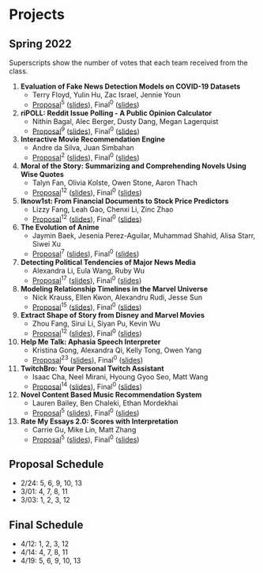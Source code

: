 # Projects

## Spring 2022

Superscripts show the number of votes that each team received from the class.

1. **Evaluation of Fake News Detection Models on COVID-19 Datasets**
   * Terry Floyd, Yulin Hu, Zac Israel, Jennie Youn
   * [Proposal](https://drive.google.com/file/d/1RLN_Lagm9oLMj96jZTyk6XmFbRzKqPFD/view?usp=sharing)<sup>5</sup> 
     ([slides](https://drive.google.com/file/d/1FgTK246yG3yrcS7WfdaJXh-E0JwNaySL/view?usp=sharing)), 
      Final<sup>0</sup>
      ([slides](https://drive.google.com/file/d/11bLtNQcm7tJrTPe16u3Aet4GNlDtNbgZ/view?usp=sharing))
1. **riPOLL: Reddit Issue Polling - A Public Opinion Calculator**
   * Nithin Bagal, Alec Berger, Dusty Dang, Megan Lagerquist
   * [Proposal](https://drive.google.com/file/d/137LlEEVGopsM225HcIJRRnHqDyLZJxN3/view?usp=sharing)<sup>9</sup> 
     ([slides](https://drive.google.com/file/d/1M1_zbR4XsAnRJ8K13qhX1P_rf60DShVw/view?usp=sharing)), 
      Final<sup>0</sup>
      ([slides](https://drive.google.com/file/d/1DscTiKdv6xcFbYaw3iwSmue1O_5LYyUg/view?usp=sharing))
1. **Interactive Movie Recommendation Engine**
   * Andre da Silva, Juan Simbahan
   * [Proposal](https://drive.google.com/file/d/1Qq4cJB04faDtbuiVsifyxpl_bkTB01ry/view?usp=sharing)<sup>2</sup> 
     ([slides](https://drive.google.com/file/d/1toIXy1MIvWN9YSwltCtBzgi676blVxu7/view?usp=sharing)), 
      Final<sup>0</sup>
      ([slides](https://drive.google.com/file/d/1L-svMgzaIr3JjBLJki4i4a2h4JmTR36r/view?usp=sharing))
1. **Moral of the Story: Summarizing and Comprehending Novels Using Wise Quotes**
   * Talyn Fan, Olivia Kolste, Owen Stone, Aaron Thach
   * [Proposal](https://drive.google.com/file/d/1IfBOflXZrSsrfDvgsvuC9FUaNsLyDPwV/view?usp=sharing)<sup>12</sup> 
     ([slides](https://drive.google.com/file/d/1p0sRfHn6HezXDHHTUjy-MBkZ-YVf3wVp/view?usp=sharing)), 
      Final<sup>0</sup>
      ([slides](https://drive.google.com/file/d/1rYB97OmW_Tajpb0f8SPEqit25RgKWRqU/view?usp=sharing))    
1. **Iknow1st: From Financial Documents to Stock Price Predictors**
   * Lizzy Fang, Leah Gao, Chenxi Li, Zinc Zhao
   * [Proposal](https://drive.google.com/file/d/1Jrhf546TZcRFL7ZwGdN_P3TMFB92r28i/view?usp=sharing)<sup>12</sup> 
     ([slides](https://drive.google.com/file/d/1XaG0ITqODlA9O9fbRXG3OoZ07TAwE-LL/view?usp=sharing)), 
      Final<sup>0</sup>
      ([slides](https://drive.google.com/file/d/1cAdGGT3IYAy2WiWPe3Vre2moA36EQr1J/view?usp=sharing))
1. **The Evolution of Anime**
   * Jaymin Baek, Jesenia Perez-Aguilar, Muhammad Shahid, Alisa Starr, Siwei Xu
   * [Proposal](https://drive.google.com/file/d/1qIbdtIYH6P3h30WvXt9NWg3_McnrnNWY/view?usp=sharing)<sup>7</sup> 
     ([slides](https://drive.google.com/file/d/1gkkUY5VOYvU-BYgUOw7naHvQip94e8Q8/view?usp=sharing)), 
      Final<sup>0</sup>
      ([slides](https://drive.google.com/file/d/1egmpjBH-Fyqid37KmbKr62ild6ngKmNn/view?usp=sharing))
1. **Detecting Political Tendencies of Major News Media**
   * Alexandra Li, Eula Wang, Ruby Wu
   * [Proposal](https://drive.google.com/file/d/1dxy-K7l9XSmXn7V_ouZ4v8RX-Bl9WFmW/view?usp=sharing)<sup>17</sup> 
     ([slides](https://drive.google.com/file/d/1mPozMM0VbWSSxJRt3o5gEm1HwAlYbxgG/view?usp=sharing)), 
      Final<sup>0</sup>
      ([slides](https://drive.google.com/file/d/1QMKYA81_9b_DLkn2wUds0n_U8wIwwsx0/view?usp=sharing))
1. **Modeling Relationship Timelines in the Marvel Universe**
   * Nick Krauss, Ellen Kwon, Alexandru Rudi, Jesse Sun
   * [Proposal](https://drive.google.com/file/d/1huPhOoK9SxI0WmFdln3F-A_ZK315w7nt/view?usp=sharing)<sup>15</sup> 
     ([slides](https://drive.google.com/file/d/1QdScvUaZ_eZRC5rX0gW2GCq98kQ1Hyet/view?usp=sharing)), 
      Final<sup>0</sup>
      ([slides](https://drive.google.com/file/d/1MHK6KgG_37i76LoyBemA_aY80cIxk8vF/view?usp=sharing))
1. **Extract Shape of Story from Disney and Marvel Movies**
   * Zhou Fang, Sirui Li, Siyan Pu, Kevin Wu
   * [Proposal](https://drive.google.com/file/d/1n4vAj7Vno5tCk3o-zQhpIgvenqXEIXJ0/view?usp=sharing)<sup>12</sup> 
     ([slides](https://drive.google.com/file/d/1jJHpFrT9OCsMbLML-onHBnc7SZiOMMip/view?usp=sharing)), 
      Final<sup>0</sup>
      ([slides](https://drive.google.com/file/d/18T7388sMlX3qi_FDpTeWcdWXGF0J8DwN/view?usp=sharing))
1. **Help Me Talk: Aphasia Speech Interpreter**
   * Kristina Gong, Alexandra Qi, Kelly Tong, Owen Yang
   * [Proposal](https://drive.google.com/file/d/1zmThF68fd_aHyo2PDXStPZExYRlwNtBJ/view?usp=sharing)<sup>23</sup> 
     ([slides](https://drive.google.com/file/d/1AFESYCo9R1tvcaJempEhUS1SJ4JZmgXA/view?usp=sharing)), 
      Final<sup>0</sup>
      ([slides](https://drive.google.com/file/d/14bHQ2bNolWvUiwIQb3-7YVulOkhehiA5/view?usp=sharing))
1. **TwitchBro: Your Personal Twitch Assistant** 
   * Isaac Cha, Neel Mirani, Hyoung Gyoo Seo, Matt Wang
   * [Proposal](https://drive.google.com/file/d/1uwY1zZ-geCPDK3XrNGiZ9iNt8GFofHMW/view?usp=sharing)<sup>14</sup> 
     ([slides](https://drive.google.com/file/d/1ZVyG0-BBa84ElRs4afCOZ5d1fTc2zMHj/view?usp=sharing)), 
      Final<sup>0</sup>
      ([slides](https://drive.google.com/file/d/1Fgh7ZQRsWLUq27uV6YT-dTzd3oYt0cNg/view?usp=sharing))
1. **Novel Content Based Music Recommendation System**
   * Lauren Bailey, Ben Chaleki, Ethan Mordekhai
   * [Proposal](https://drive.google.com/file/d/1nJBDbKB1bCPESoIyfYsTY8B96NaAbN2d/view?usp=sharing)<sup>5</sup> 
     ([slides](https://drive.google.com/file/d/1ZYP8grIO2glZvmznI2TeoFJskpB7kgzP/view?usp=sharing)), 
      Final<sup>0</sup>
      ([slides](https://drive.google.com/file/d/1qkO0j8GG9YjBe0wBgEbU7QAaQ5PTFhpp/view?usp=sharing))
1. **Rate My Essays 2.0: Scores with Interpretation**
   * Carrie Gu, Mike Lin, Matt Zhang
   * [Proposal](https://drive.google.com/file/d/10D_27teS2bg0Pztx4nhVwFlksUItMSJ_/view?usp=sharing)<sup>5</sup> 
     ([slides](https://drive.google.com/file/d/1pEWihwMGfppeuqf4dFuZVoV5H4GCp9p1/view?usp=sharing)), 
      Final<sup>0</sup>
      ([slides](https://drive.google.com/file/d/1QM2sYNgh09twaPIMkSW-7S2m7qwQPEmP/view?usp=sharing))
   
## Proposal Schedule

* 2/24: 5, 6, 9, 10, 13
* 3/01: 4, 7, 8, 11
* 3/03: 1, 2, 3, 12

## Final Schedule

* 4/12: 1, 2, 3, 12
* 4/14: 4, 7, 8, 11
* 4/19: 5, 6, 9, 10, 13

<!--
## Ideas

* Given one or more named entities, list the most relevant events in time order using the [NYTimes APIs](https://developer.nytimes.com/get-started).
* Given a situation in text, find the most relevant qutoes from the [Wise Quotes](https://canvas.emory.edu/courses/83264/files/5410197/download?download_frd=1).
* Given one or more events, find the most relevant stories from the [Aesop's Fables](https://canvas.emory.edu/courses/83264/files/5410213/download?download_frd=1).
-->
